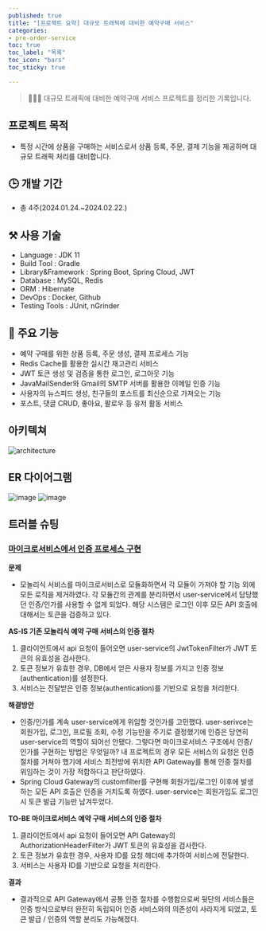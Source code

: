 ```yaml
---
published: true
title: "[프로젝트 요약] 대규모 트래픽에 대비한 예약구매 서비스"
categories:
- pre-order-service
toc: true
toc_label: "목록"
toc_icon: "bars"
toc_sticky: true

---
```


> 👩🏻‍💻 대규모 트래픽에 대비한 예약구매 서비스 프로젝트를 정리한 기록입니다.

## 프로젝트 목적
- 특정 시간에 상품을 구매하는 서비스로서 상품 등록, 주문, 결제 기능을 제공하며 대규모 트래픽 처리를 대비합니다.

## 🕒 개발 기간
- 총 4주(2024.01.24.~2024.02.22.)

## ⚒ 사용 기술
- Language : JDK 11
- Build Tool : Gradle
- Library&Framework : Spring Boot, Spring Cloud, JWT
- Database : MySQL, Redis
- ORM : Hibernate
- DevOps : Docker, Github
- Testing Tools : JUnit, nGrinder

## 🌟 주요 기능
* 예약 구매를 위한 상품 등록, 주문 생성, 결제 프로세스 기능
* Redis Cache를 활용한 실시간 재고관리 서비스
* JWT 토큰 생성 및 검증을 통한 로그인, 로그아웃 기능
* JavaMailSender와 Gmail의 SMTP 서버를 활용한 이메일 인증 기능
* 사용자의 뉴스피드 생성, 친구들의 포스트를 최신순으로 가져오는 기능
* 포스트, 댓글 CRUD, 좋아요, 팔로우 등 유저 활동 서비스

## 아키텍쳐
![architecture](https://github.com/bokyoung89/bokyoung89.github.io/assets/58727604/2d0f0d7d-5da2-4829-b77a-853aecc559d2)

## ER 다이어그램
![image](https://github.com/bokyoung89/bokyoung89.github.io/assets/58727604/6412a2a8-466d-4383-b20f-abd033a08e12)
![image](https://github.com/bokyoung89/bokyoung89.github.io/assets/58727604/2d06021c-e6e4-49e1-aee0-5a744f2057b5)

## 트러블 슈팅
### [마이크로서비스에서 인증 프로세스 구현](https://bokyoung89.github.io/pre-order-service/0215/)
**문제**
* 모놀리식 서비스를 마이크로서비스로 모듈화하면서 각 모듈이 가져야 할 기능 외에 모든 로직을 제거하였다. 각 모듈간의 관계를 분리하면서 user-service에서 담당했던 인증/인가를 사용할 수 없게 되었다. 해당 시스템은 로그인 이후 모든 API 호출에 대해서는 토큰을 검증하고 있다.

**AS-IS 기존 모놀리식 예약 구매 서비스의 인증 절차**
1. 클라이언트에서 api 요청이 들어오면 user-service의 JwtTokenFilter가 JWT 토큰의 유효성을 검사한다.
2. 토큰 정보가 유효한 경우, DB에서 얻은 사용자 정보를 가지고 인증 정보(authentication)를 설정한다.
3. 서비스는 전달받은 인증 정보(authentication)를 기반으로 요청을 처리한다.

**해결방안**
* 인증/인가를 계속 user-service에게 위임할 것인가를 고민했다. user-serivce는 회원가입, 로그인, 프로필 조회, 수정 기능만을 주기로 결정했기에 인증은 당연히 user-service의 역할이 되어선 안됐다. 그렇다면 마이크로서비스 구조에서 인증/인가를 구현하는 방법은 무엇일까?
내 프로젝트의 경우 모든 서비스의 요청은 인증 절차를 거쳐야 했기에 서비스 최전방에 위치한 API Gateway를 통해 인증 절차를 위임하는 것이 가장 적합하다고 판단하였다.
* Spring Cloud Gateway의 customfilter를 구현해 회원가입/로그인 이후에 발생하는 모든 API 호출은 인증을 거치도록 하였다. user-service는 회원가입도 로그인 시 토큰 발급 기능만 남겨두었다.

**TO-BE 마이크로서비스 예약 구매 서비스의 인증 절차**
1. 클라이언트에서 api 요청이 들어오면 API Gateway의 AuthorizationHeaderFilter가 JWT 토큰의 유효성을 검사한다.
2. 토큰 정보가 유효한 경우, 사용자 ID를 요청 헤더에 추가하여 서비스에 전달한다.
3. 서비스는 사용자 ID를 기반으로 요청을 처리한다.

**결과**
* 결과적으로 API Gateway에서 공통 인증 절차를 수행함으로써 뒷단의 서비스들은 인증 방식으로부터 완전히 독립되어 인증 서비스와의 의존성이 사라지게 되었고, 토큰 발급 / 인증의 역할 분리도 가능해졌다.